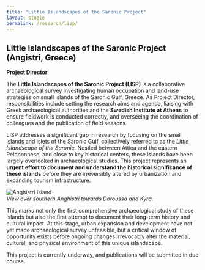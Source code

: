 ```yaml
---
title: "Little Islandscapes of the Saronic Project"
layout: single
permalink: /research/lisp/
---
```


## Little Islandscapes of the Saronic Project (Angistri, Greece)  
**Project Director**  

The **Little Islandscapes of the Saronic Project (LISP)** is a collaborative archaeological survey investigating human occupation and land-use strategies on small islands of the Saronic Gulf, Greece. As Project Director, responsibilities include setting the research aims and agenda, liaising with Greek archaeological authorities and the **Swedish Institute at Athens** to ensure fieldwork is conducted correctly, and overseeing the coordination of colleagues and the publication of field seasons.

LISP addresses a significant gap in research by focusing on the small islands and islets of the Saronic Gulf, collectively referred to as the *Little Islandscape of the Saronic*. Nestled between Attica and the eastern Peloponnese, and close to key historical centers, these islands have been largely overlooked in archaeological studies. This project represents an **urgent effort to document and understand the historical significance of these islands** before they are irreversibly altered by urbanization and expanding tourism infrastructure.

![Anghistri Island](/assets/anghistri.jpg)  
*View over southern Anghistri towards Doroussa and Kyra.*


This marks not only the first comprehensive archaeological study of these islands but also the first attempt to document their long-term history and cultural impact. At this stage, urban expansion and development have not yet made archaeological survey unfeasible, but a critical window of opportunity exists before ongoing changes irrevocably alter the material, cultural, and physical environment of this unique islandscape.

This project is currently underway, and publications will be submitted in due course.
